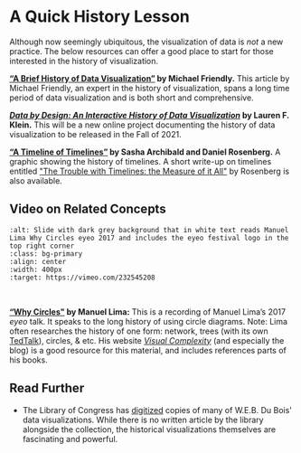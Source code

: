 # A Quick History Lesson 

Although now seemingly ubiquitous, the visualization of data is *not* a new practice. The below resources can offer a good place to start for those interested in the history of visualization. 

**[“A Brief History of Data Visualization”](http://datavis.ca/papers/hbook.pdf) by Michael Friendly.** This article by Michael Friendly, an expert in the history of visualization, spans a long time period of data visualization and is both short and comprehensive. 

**[*Data by Design: An Interactive History of Data Visualization*](http://dataxdesign.io/) by Lauren F. Klein.** This will be a new online project documenting the history of data visualization to be released in the Fall of 2021. 

**[“A Timeline of Timelines”](https://www.cabinetmagazine.org/issues/13/archibald_rosenberg.php) by Sasha Archibald and Daniel Rosenberg.** A graphic showing the history of timelines. A short write-up on timelines entitled ["The Trouble with Timelines: the Measure of it All"](https://www.cabinetmagazine.org/issues/13/rosenberg1.php) by Rosenberg is also available. 

## Video on Related Concepts

```{image} figs/whycircles.png
:alt: Slide with dark grey background that in white text reads Manuel Lima Why Circles eyeo 2017 and includes the eyeo festival logo in the top right corner
:class: bg-primary
:align: center
:width: 400px
:target: https://vimeo.com/232545208
```

<br>

**[“Why Circles"](https://vimeo.com/232545208) by Manuel Lima:** This is a recording of Manuel Lima’s 2017 *eyeo* talk. It speaks to the long history of using circle diagrams. Note: Lima often researches the history of one form: network, trees (with its own [TedTalk](https://www.ted.com/talks/manuel_lima_a_visual_history_of_human_knowledge)), circles, & etc. His website [*Visual Complexity*](http://www.visualcomplexity.com/vc/) (and especially the blog) is a good resource for this material, and includes references parts of his books. 

## Read Further
- The Library of Congress has [digitized](https://www.loc.gov/pictures/search/?q=%22lot%2011931%22%20NOT%20medal&st=grid&co=anedub&loclr=blogpic) copies of many of W.E.B. Du Bois' data visualizations. While there is no written article by the library alongside the collection, the historical visualizations themselves are fascinating and powerful.

